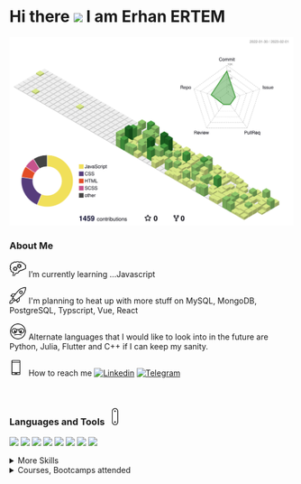 <h1> Hi there <img src="https://media.giphy.com/media/hvRJCLFzcasrR4ia7z/giphy.gif" width="30px"/> I am Erhan ERTEM </h1>

![](./profile-3d-contrib/profile-green-animate.svg)

### About Me

<img src="./img/critical-thinking.gif" width="30px"/> I’m currently learning ...Javascript

<img src="./img/rocket.gif" width="30px"/> I'm planning to heat up with more stuff on MySQL, MongoDB, PostgreSQL, Typscript, Vue, React

<img src="./img/nerd.gif" width="30px"/> Alternate languages that I would like to look into in the future are Python, Julia, Flutter and C++ if I can keep my sanity.

<img src="./img/phonelink-ring.gif" width="30px"/> How to reach me [![Linkedin](https://img.shields.io/badge/-&nbsp;-D8E887?style=flat&logo=Linkedin&logoColor=grey)](https://www.linkedin.com/in/erhan-ertem-46ab361a0/) [![Telegram](https://img.shields.io/badge/-&nbsp;-D8E887?style=flat&logo=telegram&logoColor=grey)](https://t.me/erhanertem)

&nbsp;

### Languages and Tools <img src="./img/swiss-army-knife.gif" width="30px"/>

![](https://img.shields.io/badge/Style-HTML5-informational?style=flat&logo=html5&logoColor=white&color=D8E887)
![](https://img.shields.io/badge/Style-CSS-informational?style=flat&logo=css3&logoColor=white&color=D8E887)
![](https://img.shields.io/badge/Style-Sass-informational?style=flat&logo=Sass&logoColor=white&color=D8E887)
![](https://img.shields.io/badge/Code-JavaScript-informational?style=flat&logo=JavaScript&logoColor=white&color=8CC569)
![](https://img.shields.io/badge/RTE-Node.js-informational?style=flat&logo=Node.js&logoColor=white&color=47A042)
![](https://img.shields.io/badge/SQLDB-MySQL-informational?style=flat&logo=mysql&logoColor=white&color=47A042)
![](https://img.shields.io/badge/SQLDB-PostgreSQL-informational?style=flat&logo=postgresql&logoColor=white&color=47A042)
![](https://img.shields.io/badge/NoSQLDB-MongoDB-informational?style=flat&logo=mongodb&logoColor=white&color=47A042)

<details>
<summary>More Skills</summary>

![](https://img.shields.io/badge/Tool-GitKraken-informational?style=flat&logo=GitKraken&logoColor=white&color=f3b745)
![](https://img.shields.io/badge/Tool-Postman-informational?style=flat&logo=Postman&logoColor=white&color=f3b745)
......

</details>

<details>
<summary>Courses, Bootcamps attended</summary>

| <sub>**Course/Bootcamp**</sub>                                                                   | <sub>**Status**</sub>             | <sub>**Cert/Hrs**</sub>                                                                                                         |<sub>**Languages/Frameworks**</sub>                                                                                                                                                                                                                                                                                                                                                                                                                                                                                                                                                                         |                                                                                                       
| ------------------------------------------------------------------------------------------------ | --------------------------------- | --------------------------------------------------------------------------------------------------------------------------------| ---------------------------------------------------------------------------------------------------------------------------------------------------------------------------------------------------------------------------------------------------------------------------------------------------------------------------------------------------------------------------------------------------------------------------------------------------------------------------------------------------------------------------------------------------------------------------------------------------------- |
| <sub>Udemy The Git & Github Bootcamp - Colt Steele</sub>                                         | ![](https://progress-bar.dev/100/)| [<img src="./img/order-completed.gif" width="20px"/>](certs/UC-bbe975cb-7f60-45e2-ab3e-37bff7894aee.jpg)&nbsp;<sub>17hrs</sub>  | ![GIT](https://img.shields.io/badge/GIT-E44C30?style=square&logo=git&logoColor=white) ![KRAKEN](https://img.shields.io/badge/GitKraken-179287?style=square&logo=GitKraken&logoColor=white) ![github](https://img.shields.io/badge/github-%2324292e.svg?style=square&logo=github&logoColor=white?alt=github)                                                                                                                                                                                                                                                                                                |
| <sub>Udemy Build Responsive Real-World Websites with HTML and CSS - Jonas Schmedtmann</sub>      | ![](https://progress-bar.dev/100/)| [<img src="./img/order-completed.gif" width="20px"/>](certs/UC-42231859-8e71-4018-8d4f-be2982687920.jpg)&nbsp;<sub>37.5hrs</sub>| ![HTML5](https://img.shields.io/badge/HTML5-E34F26?style=square&logo=html5&logoColor=white) ![CSS3](https://img.shields.io/badge/CSS3-1572B6?style=square&logo=css3&logoColor=white) ![JS](https://img.shields.io/badge/JavaScript-323330?style=square&logo=javascript&logoColor=F7DF1E)                                                                                                                                                                                                                                                                                                                   |                                                                                                               
| <sub>Udemy The Complete Sass & SCSS Course From Beginner to Advanced - Joe Parys et al.</sub>    | ![](https://progress-bar.dev/100/)| [<img src="./img/order-completed.gif" width="20px"/>](certs/UC-a206915d-14be-41f2-abf4-99f83ecaed01.jpg)&nbsp;<sub>4hrs</sub>   | ![HTML5](https://img.shields.io/badge/HTML5-E34F26?style=square&logo=html5&logoColor=white) ![CSS3](https://img.shields.io/badge/CSS3-1572B6?style=square&logo=css3&logoColor=white) ![SASS](https://img.shields.io/badge/Sass-CC6699?style=square&logo=sass&logoColor=white)                                                                                                                                                                                                                                                                                                                              |
| <sub>Udemy SASS - The Complete SASS Course (CSS Preprocessor) - Code and Create et al.</sub>     | ![](https://progress-bar.dev/100/)| [<img src="./img/order-completed.gif" width="20px"/>](certs/UC-05f33c9a-ead2-4e80-8c0d-3fe2d2010257.jpg)&nbsp;<sub>6hrs</sub>   | ![HTML5](https://img.shields.io/badge/HTML5-E34F26?style=square&logo=html5&logoColor=white) ![CSS3](https://img.shields.io/badge/CSS3-1572B6?style=square&logo=css3&logoColor=white) ![SASS](https://img.shields.io/badge/Sass-CC6699?style=square&logo=sass&logoColor=white)                                                                                                                                                                                                                                                                                                                              |
| <sub>Udemy Advanced CSS and Sass Flexbox, Grid, Animations and More! - Jonas Schmedtmann</sub>   | ![](https://progress-bar.dev/100/)| [<img src="./img/order-completed.gif" width="20px"/>](certs/UC-92f64af6-4763-47f3-b0dc-e4f1b4bc044a.jpg)&nbsp;<sub>28hrs</sub>  | ![HTML5](https://img.shields.io/badge/HTML5-E34F26?style=square&logo=html5&logoColor=white) ![CSS3](https://img.shields.io/badge/CSS3-1572B6?style=square&logo=css3&logoColor=white) ![SASS](https://img.shields.io/badge/Sass-CC6699?style=square&logo=sass&logoColor=white)                                                                                                                                                                                                                                                                                                                              |
| <sub>Udemy The Complete JavaScript Course 2022 From Zero to Expert! - Jonas Schmedtmann</sub>    | ![](https://progress-bar.dev/100/)| [<img src="./img/order-completed.gif" width="20px"/>](certs/UC-a836571e-74af-4785-b2f9-e70fa023ddf1.jpg)&nbsp;<sub>69hrs</sub>  | ![JS](https://img.shields.io/badge/JavaScript-323330?style=square&logo=javascript&logoColor=F7DF1E)                                                                                                                                                                                                                                                                                                                                                                                                                                                                                                        |
| <sub>Udemy Node.js, Express, MongoDB & More The Complete Bootcamp 2023 - Jonas Schmedtmann</sub> | ![](https://progress-bar.dev/100/)| [<img src="./img/order-completed.gif" width="20px"/>](certs/UC-dc1a6d3f-9e3f-4ab9-b566-1d1857f0dbc9.jpg)&nbsp;<sub>42hrs</sub>  | ![MongoDB](https://img.shields.io/badge/MongoDB-4EA94B?style=square&logo=mongodb&logoColor=white) ![nodeJS](https://img.shields.io/badge/Node.js-339933?style=square&logo=nodedotjs&logoColor=white) ![JS](https://img.shields.io/badge/JavaScript-323330?style=square&logo=javascript&logoColor=F7DF1E) ![expressJs](https://img.shields.io/badge/Express.js-000000?style=square&logo=express&logoColor=white) ![postman](https://img.shields.io/badge/Postman-FF6C37?style=flat&logo=Postman&logoColor=white) ![pug](https://img.shields.io/badge/Pug-E3C29B?styleflat&logo=pug&logoColor=black)         |
| <sub>Udemy Crash Course Build a Full-Stack Web App in a Weekend! - Jonas Schmedtmann</sub>       | ![](https://progress-bar.dev/100/)| [<img src="./img/order-completed.gif" width="20px"/>](certs/UC-5cee2194-cb64-4945-a534-cee939d8d827.jpg)&nbsp;<sub>12.5hrs</sub>| ![HTML5](https://img.shields.io/badge/HTML5-E34F26?style=square&logo=html5&logoColor=white) ![CSS3](https://img.shields.io/badge/CSS3-1572B6?style=square&logo=css3&logoColor=white) ![JS](https://img.shields.io/badge/JavaScript-323330?style=square&logo=javascript&logoColor=F7DF1E) ![React](https://img.shields.io/badge/React-20232A?style=square&logo=react&logoColor=61DAF) ![Supabase](https://img.shields.io/badge/Supabase-181818?style=square&logo=supabase&logoColor)                                                                                                                        |                                                                                                                                                                                                                                                                                           |
| <sub>Udemy The Ultimate MySQL Bootcamp Go from SQL Beginner to Expert v1/v2 - Colt Steele</sub>  | ![](https://progress-bar.dev/100/)| [<img src="./img/order-completed.gif" width="20px"/>](certs/UC-8d3c187f-e970-4961-a3d2-260f40c23a3e_v1.jpg) [<img src="./img/order-completed.gif" width="20px"/>](certs/UC-8d3c187f-e970-4961-a3d2-260f40c23a3e_v2.jpg)&nbsp;<sub>37.5hrs</sub> | ![mySQL](https://img.shields.io/badge/MySQL-005C84?style=square&logo=mysql&logoColor=white) ![JS](https://img.shields.io/badge/JavaScript-323330?style=square&logo=javascript&logoColor=F7DF1E) ![expressJs](https://img.shields.io/badge/Express.js-000000?style=square&logo=express&logoColor=white) ![HTML5](https://img.shields.io/badge/HTML5-E34F26?style=square&logo=html5&logoColor=white) ![CSS3](https://img.shields.io/badge/CSS3-1572B6?style=square&logo=css3&logoColor=white)|
| <sub>Udemy SQL and PostgreSQL: The Complete Developer's Guide - Stephen Grider</sub>             | ![](https://progress-bar.dev/100/)| [<img src="./img/order-completed.gif" width="20px"/>](certs/UC-089865e6-a8d4-4cbe-aa05-12ddffe1a292.jpg)&nbsp;<sub>22hrs</sub>  | ![PostgreSQL](https://img.shields.io/badge/PostgreSQL-316192?style=square&logo=postgresql&logoColor=white)                                                                                                                                                                                                                                                                                                                                                                                                                                                                                                 |
| <sub>Udemy Mastering Regular Expressions in JavaScript - Steven Hancock</sub>                    | ![](https://progress-bar.dev/80/) | [<img src="./img/hourglass.gif" width="20px"/>](#)&nbsp;<sub>5.5hrs</sub>                                                       | ![JS](https://img.shields.io/badge/JavaScript-323330?style=square&logo=javascript&logoColor=F7DF1E)                                                                                                                                                                                                                                                                                                                                                                                                                   |
| <sub>Udemy Advanced SQL Bootcamp - Jose Portilla</sub>                                           | ![](https://progress-bar.dev/20/) | [<img src="./img/hourglass.gif" width="20px"/>](#)&nbsp;<sub>10.5hrs</sub>                                                      | ![PostgreSQL](https://img.shields.io/badge/PostgreSQL-316192?style=square&logo=postgresql&logoColor=white)                                                                                                                                                                                                                                                                                                                                                                                                                   |
| <sub>Udemy Beginning C++ Programming - From Beginner to Beyond - Tim Buchalka</sub>              | ![](https://progress-bar.dev/20/) | [<img src="./img/hourglass.gif" width="20px"/>](#)&nbsp;<sub>46hrs</sub>                                                        | ![C++](https://img.shields.io/badge/C%2B%2B-00599C?style=square&logo=c%2B%2B&logoColor=white)                                                                                                                                                                                                                                                                                                                                                                                                                   |

</details>
